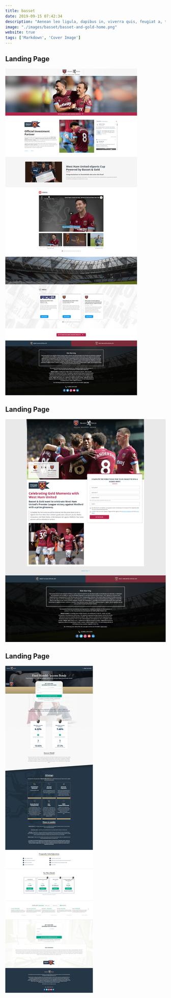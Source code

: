 ```yaml
---
title: basset
date: 2019-09-15 07:42:34
description: "Aenean leo ligula, dapibus in, viverra quis, feugiat a, tellus. Phasellus viverra nulla ut metus varius laoreet."
image: "./images/basset/basset-and-gold-home.png"
website: true
tags: ['Markdown', 'Cover Image']
---
```



<h2 class="uk-heading-line"><span>Landing Page</span></h2>

![Landing Page](./images/basset/b-g-westham.png)


<h2 class="uk-heading-line"><span>Landing Page</span></h2>

![Landing Page](./images/basset/bg-westham-lp.png)

<h2 class="uk-heading-line"><span>Landing Page</span></h2>

![Landing Page](./images/basset/bg-landing-page.png)
